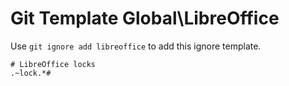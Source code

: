 Git Template Global\LibreOffice
===

Use `git ignore add libreoffice` to add this ignore template.

```
# LibreOffice locks
.~lock.*#
```
